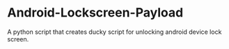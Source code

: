 # Android-Lockscreen-Payload
A python script that creates ducky script for unlocking android device lock screen.
